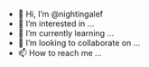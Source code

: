 - 👋 Hi, I’m @nightingalef
- 👀 I’m interested in ...
- 🌱 I’m currently learning ...
- 💞️ I’m looking to collaborate on ...
- 📫 How to reach me ...

<!---
nightingalef/nightingalef is a ✨ special ✨ repository because its `README.md` (this file) appears on your GitHub profile.
You can click the Preview link to take a look at your changes.
--->
